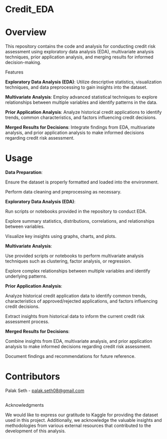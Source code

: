 # Credit_EDA

## <h1><b1>Overview</b1></h1>

This repository contains the code and analysis for conducting credit risk assessment using exploratory data analysis (EDA), multivariate analysis techniques, prior application analysis, and merging results for informed decision-making.

Features

**Exploratory Data Analysis (EDA)**: Utilize descriptive statistics, visualization techniques, and data preprocessing to gain insights into the dataset.

**Multivariate Analysis**: Employ advanced statistical techniques to explore relationships between multiple variables and identify patterns in the data.

**Prior Application Analysis**: Analyze historical credit applications to identify trends, common characteristics, and factors influencing credit decisions.

**Merged Results for Decisions**: Integrate findings from EDA, multivariate analysis, and prior application analysis to make informed decisions regarding credit risk assessment.

## <h1><b1>Usage</b1></h1>

**Data Preparation**:

Ensure the dataset is properly formatted and loaded into the environment.

Perform data cleaning and preprocessing as necessary.

**Exploratory Data Analysis (EDA)**:

Run scripts or notebooks provided in the repository to conduct EDA.

Explore summary statistics, distributions, correlations, and relationships between variables.

Visualize key insights using graphs, charts, and plots.

**Multivariate Analysis**:

Use provided scripts or notebooks to perform multivariate analysis techniques such as clustering, factor analysis, or regression.

Explore complex relationships between multiple variables and identify underlying patterns.

**Prior Application Analysis**:

Analyze historical credit application data to identify common trends, characteristics of approved/rejected applications, and factors influencing credit decisions.

Extract insights from historical data to inform the current credit risk assessment process.

**Merged Results for Decisions**:

Combine insights from EDA, multivariate analysis, and prior application analysis to make informed decisions regarding credit risk assessment.

Document findings and recommendations for future reference.

## <h1><b1>Contributors</b1></h1>

Palak Seth - palak.seth08@gmail.com

## </h1><b1>Acknowledgments</b1></h1>

We would like to express our gratitude to Kaggle for providing the dataset used in this project. Additionally, we acknowledge the valuable insights and methodologies from various external resources that contributed to the development of this analysis.
